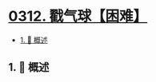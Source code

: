 # [0312. 戳气球【困难】](https://github.com/tnotesjs/TNotes.leetcode/tree/main/notes/0312.%20%E6%88%B3%E6%B0%94%E7%90%83%E3%80%90%E5%9B%B0%E9%9A%BE%E3%80%91)

<!-- region:toc -->

- [1. 📝 概述](#1--概述)

<!-- endregion:toc -->

## 1. 📝 概述

